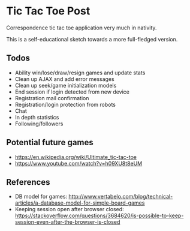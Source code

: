 # Tic Tac Toe Post
Correspondence tic tac toe application very much in nativity. 

This is a self-educational sketch towards a more full-fledged version.

## Todos
- Ability win/lose/draw/resign games and update stats
- Clean up AJAX and add error messages
- Clean up seek/game initialization models
- End session if login detected from new device
- Registration mail confirmation
- Registration/login protection from robots
- Chat
- In depth statistics
- Following/followers

## Potential future games
- https://en.wikipedia.org/wiki/Ultimate_tic-tac-toe
- https://www.youtube.com/watch?v=h09XU8t8eUM

## References
- DB model for games: http://www.vertabelo.com/blog/technical-articles/a-database-model-for-simple-board-games
- Keeping session open after browser closed: https://stackoverflow.com/questions/3684620/is-possible-to-keep-session-even-after-the-browser-is-closed
